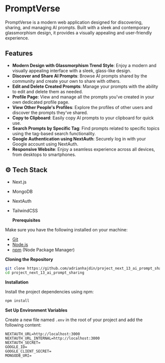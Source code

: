 # PromptVerse

PromptVerse is a modern web application designed for discovering, sharing, and managing AI prompts. Built with a sleek and contemporary glassmorphism design, it provides a visually appealing and user-friendly experience. 

## Features

- **Modern Design with Glassmorphism Trend Style**: Enjoy a modern and visually appealing interface with a sleek, glass-like design.
- **Discover and Share AI Prompts**: Browse AI prompts shared by the community and create your own to share with others.
- **Edit and Delete Created Prompts**: Manage your prompts with the ability to edit and delete them as needed.
- **Profile Page**: View and manage all the prompts you've created in your own dedicated profile page.
- **View Other People's Profiles**: Explore the profiles of other users and discover the prompts they've shared.
- **Copy to Clipboard**: Easily copy AI prompts to your clipboard for quick use.
- **Search Prompts by Specific Tag**: Find prompts related to specific topics using the tag-based search functionality.
- **Google Authentication using NextAuth**: Securely log in with your Google account using NextAuth.
- **Responsive Website**: Enjoy a seamless experience across all devices, from desktops to smartphones.
## <a name="tech-stack">⚙️ Tech Stack</a>

- Next.js
- MongoDB
- NextAuth
- TailwindCSS

  **Prerequisites**

Make sure you have the following installed on your machine:

- [Git](https://git-scm.com/)
- [Node.js](https://nodejs.org/en)
- [npm](https://www.npmjs.com/) (Node Package Manager)

**Cloning the Repository**

```bash
git clone https://github.com/adrianhajdin/project_next_13_ai_prompt_sharing.git
cd project_next_13_ai_prompt_sharing
```

**Installation**

Install the project dependencies using npm:

```bash
npm install
```

**Set Up Environment Variables**

Create a new file named `.env` in the root of your project and add the following content:

```env
NEXTAUTH_URL=http://localhost:3000
NEXTAUTH_URL_INTERNAL=http://localhost:3000
NEXTAUTH_SECRET=
GOOGLE_ID=
GOOGLE_CLIENT_SECRET=
MONGODB_URI=
```
